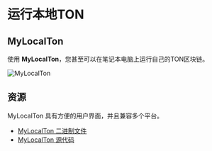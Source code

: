 # 运行本地TON

## MyLocalTon

使用 **MyLocalTon**，您甚至可以在笔记本电脑上运行自己的TON区块链。

![MyLocalTon](/img/docs/mylocalton.jpeg)

## 资源

MyLocalTon 具有方便的用户界面，并且兼容多个平台。

* [MyLocalTon 二进制文件](https://github.com/neodiX42/MyLocalTon/releases)
* [MyLocalTon 源代码](https://github.com/neodiX42/MyLocalTon)
